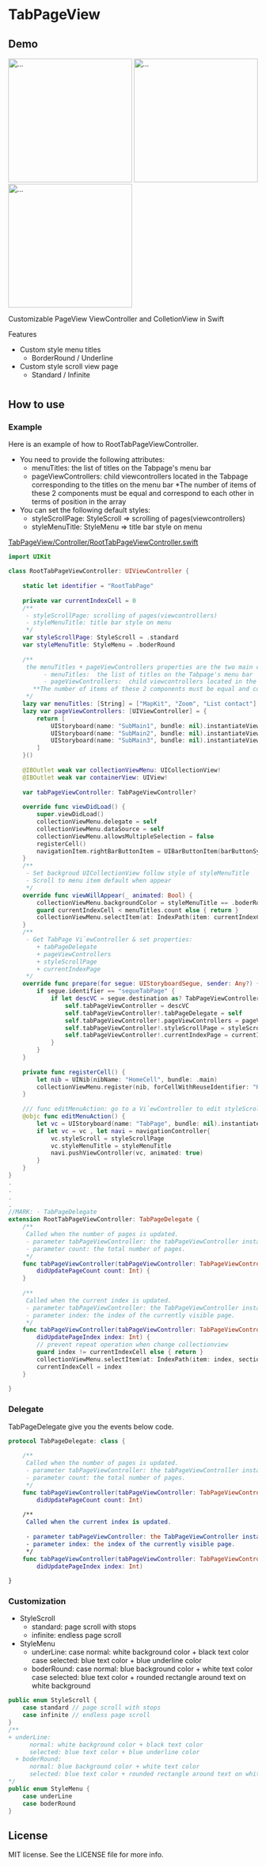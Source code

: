 TabPageView
===================================


## Demo
<div>
  <img src="https://github.com/xuantrieu0810/TabPageView/blob/main/screen-shot/tabpage-border-menu.png" alt="..." width="250" />
  <img src="https://github.com/xuantrieu0810/TabPageView/blob/main/screen-shot/tabpage-underline-menu.png" alt="..." width="250" />
  <img src="https://github.com/xuantrieu0810/TabPageView/blob/main/screen-shot/setting-tabpage.png" alt="..." width="250" />
</div>



Customizable PageView ViewController and ColletionView in Swift

Features


- Custom style menu titles
  + BorderRound / Underline
- Custom style scroll view page
  + Standard / Infinite
#
## How to use

### Example

Here is an example of how to RootTabPageViewController.
- You need to provide the following attributes:
  + menuTitles:  the list of titles on the Tabpage's menu bar
  + pageViewControllers:  child viewcontrollers located in the Tabpage corresponding to the titles on the menu bar
  *The number of items of these 2 components must be equal and correspond to each other in terms of position in the array
- You can set the following default styles:
  + styleScrollPage: StyleScroll => scrolling of pages(viewcontrollers)
  + styleMenuTitle: StyleMenu => title bar style on menu

[TabPageView/Controller/RootTabPageViewController.swift](https://github.com/xuantrieu0810/TabPageView/blob/main/TabPageView/Controller/RootTabPageViewController.swift)

```swift
import UIKit

class RootTabPageViewController: UIViewController {
    
    static let identifier = "RootTabPage"
    
    private var currentIndexCell = 0
    /**
     - styleScrollPage: scrolling of pages(viewcontrollers)
     - styleMenuTitle: title bar style on menu
     */
    var styleScrollPage: StyleScroll = .standard
    var styleMenuTitle: StyleMenu = .boderRound
    
    /**
     the menuTitles + pageViewControllers properties are the two main components of the Tabpage
          - menuTitles:  the list of titles on the Tabpage's menu bar
          - pageViewControllers:  child viewcontrollers located in the Tabpage corresponding to the titles on the menu bar
       **The number of items of these 2 components must be equal and correspond to each other in terms of position in the array
     */
    lazy var menuTitles: [String] = ["MapKit", "Zoom", "List contact"]
    lazy var pageViewControllers: [UIViewController] = {
        return [
            UIStoryboard(name: "SubMain1", bundle: nil).instantiateViewController(withIdentifier: "FirstViewController") as! FirstViewController,
            UIStoryboard(name: "SubMain2", bundle: nil).instantiateViewController(withIdentifier: "SecondViewController") as! SecondViewController,
            UIStoryboard(name: "SubMain3", bundle: nil).instantiateViewController(withIdentifier: "ThirdViewController") as! ThirdViewController
        ]
    }()
    
    @IBOutlet weak var collectionViewMenu: UICollectionView!
    @IBOutlet weak var containerView: UIView!
    
    var tabPageViewController: TabPageViewController?
    
    override func viewDidLoad() {
        super.viewDidLoad()
        collectionViewMenu.delegate = self
        collectionViewMenu.dataSource = self
        collectionViewMenu.allowsMultipleSelection = false
        registerCell()
        navigationItem.rightBarButtonItem = UIBarButtonItem(barButtonSystemItem: .edit, target: self, action: #selector(editMenuAction))
    }
    /**
     - Set backgroud UICollectionView follow style of styleMenuTitle
     - Scroll to menu item default when appear
     */
    override func viewWillAppear(_ animated: Bool) {
        collectionViewMenu.backgroundColor = styleMenuTitle == .boderRound ? .blue : .white
        guard currentIndexCell < menuTitles.count else { return }
        collectionViewMenu.selectItem(at: IndexPath(item: currentIndexCell, section: 0), animated: true, scrollPosition: .centeredHorizontally)
    }
    /**
     - Get TabPage VỉewController & set properties:
        + tabPageDelegate
        + pageViewControllers
        + styleScrollPage
        + currentIndexPage
     */
    override func prepare(for segue: UIStoryboardSegue, sender: Any?) {
        if segue.identifier == "segueTabPage" {
            if let descVC = segue.destination as? TabPageViewController {
                self.tabPageViewController = descVC
                self.tabPageViewController!.tabPageDelegate = self
                self.tabPageViewController!.pageViewControllers = pageViewControllers
                self.tabPageViewController!.styleScrollPage = styleScrollPage
                self.tabPageViewController!.currentIndexPage = currentIndexCell
            }
        }
    }
    
    private func registerCell() {
        let nib = UINib(nibName: "HomeCell", bundle: .main)
        collectionViewMenu.register(nib, forCellWithReuseIdentifier: "HomeCell")
    }
    
    /// func editMenuAction: go to a VỉewController to edit styleScroll and styleMenuTitle
    @objc func editMenuAction() {
        let vc = UIStoryboard(name: "TabPage", bundle: nil).instantiateViewController(withIdentifier: SettingTabPageViewController.identifier) as? SettingTabPageViewController
        if let vc = vc , let navi = navigationController{
            vc.styleScroll = styleScrollPage
            vc.styleMenuTitle = styleMenuTitle
            navi.pushViewController(vc, animated: true)
        }
    }
}
.
.
.
.
//MARK: - TabPageDelegate
extension RootTabPageViewController: TabPageDelegate {
    /**
     Called when the number of pages is updated.
     - parameter tabPageViewController: the tabPageViewController instance
     - parameter count: the total number of pages.
     */
    func tabPageViewController(tabPageViewController: TabPageViewController,
        didUpdatePageCount count: Int) {
    }
    
    /**
     Called when the current index is updated.
     - parameter tabPageViewController: the TabPageViewController instance
     - parameter index: the index of the currently visible page.
     */
    func tabPageViewController(tabPageViewController: TabPageViewController,
        didUpdatePageIndex index: Int) {
        // prevent repeat operation when change collectionview
        guard index != currentIndexCell else { return }
        collectionViewMenu.selectItem(at: IndexPath(item: index, section: 0), animated: true, scrollPosition: .centeredHorizontally)
        currentIndexCell = index
    }
    
}
```



### Delegate

TabPageDelegate give you the events below code.

```swift
protocol TabPageDelegate: class {
    
    /**
     Called when the number of pages is updated.
     - parameter tabPageViewController: the tabPageViewController instance
     - parameter count: the total number of pages.
     */
    func tabPageViewController(tabPageViewController: TabPageViewController,
        didUpdatePageCount count: Int)
    
    /**
     Called when the current index is updated.
     
     - parameter tabPageViewController: the TabPageViewController instance
     - parameter index: the index of the currently visible page.
     */
    func tabPageViewController(tabPageViewController: TabPageViewController,
        didUpdatePageIndex index: Int)
    
}
```

### Customization
- StyleScroll
  + standard: page scroll with stops
  + infinite: endless page scroll
- StyleMenu 
  + underLine:
      case normal: white background color + black text color 
      case selected: blue text color + blue underline color
  + boderRound:
      case normal: blue background color + white text color 
      case selected: blue text color + rounded rectangle around text on white background
```swift
public enum StyleScroll {
    case standard // page scroll with stops
    case infinite // endless page scroll
}
/**
+ underLine:
      normal: white background color + black text color 
      selected: blue text color + blue underline color
  + boderRound:
      normal: blue background color + white text color 
      selected: blue text color + rounded rectangle around text on white background
*/
public enum StyleMenu {
    case underLine 
    case boderRound
}
```

## License

MIT license. See the LICENSE file for more info.
